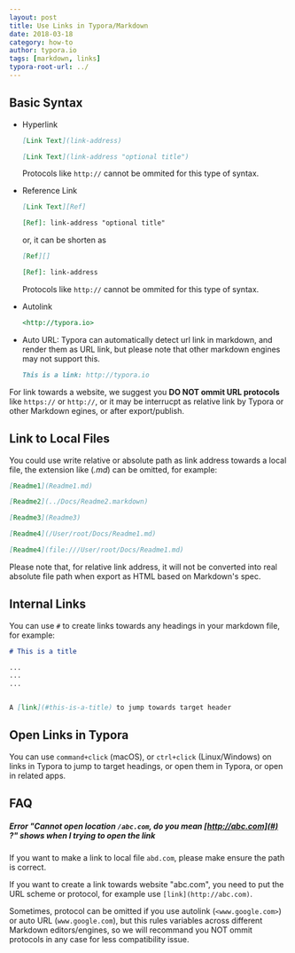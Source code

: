 ```yaml
---
layout: post
title: Use Links in Typora/Markdown
date: 2018-03-18
category: how-to
author: typora.io
tags: [markdown, links]
typora-root-url: ../
---
```


## Basic Syntax

- Hyperlink

  ```markdown
  [Link Text](link-address)

  [Link Text](link-address "optional title")
  ```

  Protocols like `http://` cannot be ommited for this type of syntax.

- Reference Link

  ```markdown
  [Link Text][Ref]

  [Ref]: link-address "optional title"
  ```

  or, it can be shorten as

  ```markdown
  [Ref][]

  [Ref]: link-address
  ```

  Protocols like `http://` cannot be ommited for this type of syntax.

- Autolink

  ```markdown
  <http://typora.io>
  ```

- Auto URL: Typora can automatically detect url link in markdown, and render them as URL link, but please note that other markdown engines may not support this.

  ```markdown
  This is a link: http://typora.io
  ```

For link towards a website, we suggest you **DO NOT ommit URL protocols** like `https://` or `http://`, or it may be interrucpt as relative link by Typora or other Markdown egines, or after  export/publish. 

## Link to Local Files

You could use write relative or absolute path as link address towards a local file, the extension like (*.md*) can be omitted, for example:

```markdown
[Readme1](Readme1.md)

[Readme2](../Docs/Readme2.markdown)

[Readme3](Readme3)

[Readme4](/User/root/Docs/Readme1.md)

[Readme4](file:///User/root/Docs/Readme1.md)
```

Please note that, for relative link address, it will not be converted into real absolute file path when export as HTML based on Markdown's spec. 

## Internal Links

You can use `#` to create links towards any headings in your markdown file, for example:

```markdown
# This is a title

...
...
...


A [link](#this-is-a-title) to jump towards target header
```

## Open Links in Typora

You can use `command+click` (macOS), or `ctrl+click` (Linux/Windows) on links in Typora to jump to target headings, or open them in Typora, or open in related apps.

## FAQ

##### Error "Cannot open location `/abc.com`, do you mean [http://abc.com](#) ?" shows when I trying to open the link

If you want to make a link to local file `abd.com`, please make ensure the path is correct.

If you want to create a link towards website "abc.com", you need to put the URL scheme or protocol, for example use `[link](http://abc.com)`. 

Sometimes, protocol can be omitted if you use autolink (`<www.google.com>`) or auto URL (`www.google.com`), but this rules variables across different Markdown editors/engines, so we will recommand you NOT ommit protocols in any case for less compatibility issue.

